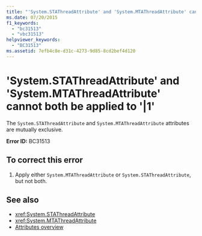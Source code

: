 ```yaml
---
title: "'System.STAThreadAttribute' and 'System.MTAThreadAttribute' cannot both be applied to '|1'"
ms.date: 07/20/2015
f1_keywords: 
  - "bc31513"
  - "vbc31513"
helpviewer_keywords: 
  - "BC31513"
ms.assetid: 7efb4c8e-d31c-4273-9d85-8cd2bef4d120
---
```

# 'System.STAThreadAttribute' and 'System.MTAThreadAttribute' cannot both be applied to '|1'
The `System.STAThreadAttribute` and `System.MTAThreadAttribute` attributes are mutually exclusive.  
  
 **Error ID:** BC31513  
  
## To correct this error  
  
1. Apply either `System.MTAThreadAttribute` or `System.STAThreadAttribute`, but not both.  
  
## See also

- <xref:System.STAThreadAttribute>
- <xref:System.MTAThreadAttribute>
- [Attributes overview](../programming-guide/concepts/attributes/index.md)
